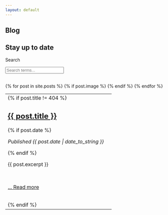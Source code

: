 ```yaml
---
layout: default
---
```

<link rel="stylesheet" href="/assets/css/paginate.css">

<script type='text/javascript' src='/assets/js/paginate.js'>
</script>

<section class = "hero is-info is-bold">
  <div class = "hero-body">
    <div class = "container">
      <h1 class = "title">
      Blog
      </h1>
      <h2 class = "subtitle">
      Stay up to date
      </h2>
    </div>
  </div>
</section>

<div class="hero-body">
  <div class="container">
  <div class = "panel">
      <div class = "body">
        <nav class = "level">
          <div class = "level-left">
            <div class = "level-item">
              <div class="field is-horizontal is-left">
                  <div class = "field-label is-normal is-pulled-left">
                  <label class = "label" for="searchBox">Search</label>
                  </div>
                  <div class = "field-body">
                    <div class = "field">
                      <p class = "control is-pulled-left">
                        <input class="input" id="searchBox" type = "text" placeholder="Search terms...">
                      </p>
                    </div>
                  </div>
              </div>
            </div>
          </div>
        </nav>
      </div>
    </div>
    <br>
    <table class="table-borderless is-fullwidth  myTable">
        <tbody>
        {% for post in site.posts %}
        <tr>
          <td>
            {% if post.title != 404 %}
            <h2 class="title is-1 centered"><a href="{{ post.url }}" class = "has-text-info">{{ post.title }}</a></h2>
            {% if post.date %}<p> <i>Published {{ post.date | date_to_string }}</i></p>{% endif %}
            <br>
            <p>{{ post.excerpt }}</p>
            <br>
            <p><a href="{{ post.url }}"> ... Read more</a></p>
            <br>
            {% endif %}
          </td>
          {% if post.image %}
          <td>
          <span class="image main"><img src="{{ post.image }}" alt="" /></span>
          </td>
          {% endif %}
        </tr>
        {% endfor %}
        </tbody>
    </table>
  </div>
</div>


<script>

  let options = {
    numberPerPage: 4,
    goBar:true, 
    pageCounter:true, 
  };

  let filterOptions = {
    el:'#searchBox' 
  };

    paginate.init('.myTable',options,filterOptions);
</script>

